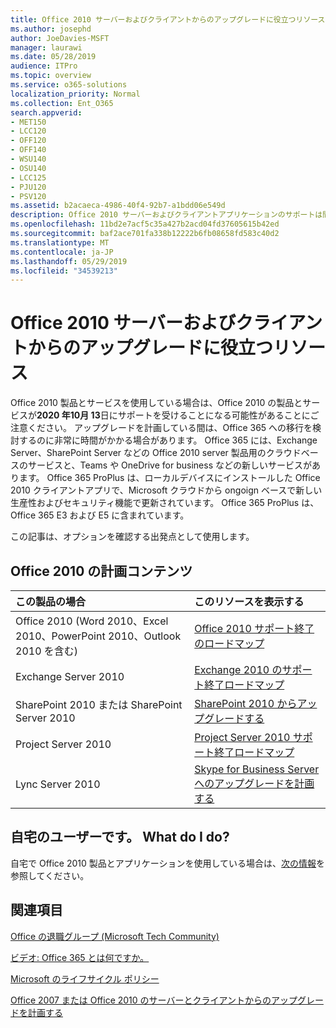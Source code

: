 ```yaml
---
title: Office 2010 サーバーおよびクライアントからのアップグレードに役立つリソース
ms.author: josephd
author: JoeDavies-MSFT
manager: laurawi
ms.date: 05/28/2019
audience: ITPro
ms.topic: overview
ms.service: o365-solutions
localization_priority: Normal
ms.collection: Ent_O365
search.appverid:
- MET150
- LCC120
- OFF120
- OFF140
- WSU140
- OSU140
- LCC125
- PJU120
- PSV120
ms.assetid: b2acaeca-4986-40f4-92b7-a1bdd06e549d
description: Office 2010 サーバーおよびクライアントアプリケーションのサポートは間もなく終了し、カスタムサポート契約は利用できません。 今すぐアップグレードの計画を開始するには、この記事をご利用ください。
ms.openlocfilehash: 11bd2e7acf5c35a427b2acd04fd37605615b42ed
ms.sourcegitcommit: baf2ace701fa338b12222b6fb08658fd583c40d2
ms.translationtype: MT
ms.contentlocale: ja-JP
ms.lasthandoff: 05/29/2019
ms.locfileid: "34539213"
---
```

# <a name="resources-to-help-you-upgrade-from-office-2010-servers-and-clients"></a>Office 2010 サーバーおよびクライアントからのアップグレードに役立つリソース

Office 2010 製品とサービスを使用している場合は、Office 2010 の製品とサービスが**2020 年10月 13**日にサポートを受けることになる可能性があることにご注意ください。 アップグレードを計画している間は、Office 365 への移行を検討するのに非常に時間がかかる場合があります。 Office 365 には、Exchange Server、SharePoint Server などの Office 2010 server 製品用のクラウドベースのサービスと、Teams や OneDrive for business などの新しいサービスがあります。 Office 365 ProPlus は、ローカルデバイスにインストールした Office 2010 クライアントアプリで、Microsoft クラウドから ongoign ベースで新しい生産性およびセキュリティ機能で更新されています。 Office 365 ProPlus は、Office 365 E3 および E5 に含まれています。

この記事は、オプションを確認する出発点として使用します。
      
## <a name="office-2010-planning-content"></a>Office 2010 の計画コンテンツ
  
|**この製品の場合**|**このリソースを表示する**|
|:-----|:-----|
|Office 2010 (Word 2010、Excel 2010、PowerPoint 2010、Outlook 2010 を含む)  <br/> |[Office 2010 サポート終了のロードマップ](https://docs.microsoft.com/DeployOffice/office-2010-end-support-roadmap) <br/> |
|Exchange Server 2010  <br/> |[Exchange 2010 のサポート終了ロードマップ](exchange-2010-end-of-support.md) <br/> |
|SharePoint 2010 または SharePoint Server 2010  <br/> |[SharePoint 2010 からアップグレードする](upgrade-from-sharepoint-2010.md) <br/> |
|Project Server 2010 <br/> | [Project Server 2010 サポート終了ロードマップ](project-server-2010-end-of-support.md) <br/> |
|Lync Server 2010 <br/> | [Skype for Business Server へのアップグレードを計画する](https://docs.microsoft.com/skypeforbusiness/plan-your-deployment/upgrade) <br/> |
    
## <a name="im-a-home-user-what-do-i-do"></a>自宅のユーザーです。 What do I do?

自宅で Office 2010 製品とアプリケーションを使用している場合は、[次の情報](plan-upgrade-previous-versions-office.md#im-a-home-user-what-do-i-do)を参照してください。

## <a name="related-topics"></a>関連項目

[Office の退職グループ (Microsoft Tech Community)](https://go.microsoft.com/fwlink/?linkid=842065)
  
[ビデオ: Office 365 とは何ですか。](https://support.office.com/article/847caf12-2589-452c-8aca-1c009797678b.aspx)
  
[Microsoft のライフサイクル ポリシー](https://go.microsoft.com/fwlink/?linkid=865200)

[Office 2007 または Office 2010 のサーバーとクライアントからのアップグレードを計画する](plan-upgrade-previous-versions-office.md)

